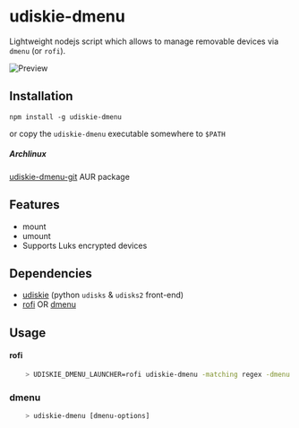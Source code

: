 # udiskie-dmenu
Lightweight nodejs script which allows to manage removable devices via `dmenu` (or `rofi`).  

![Preview](https://github.com/fogine/udiskie-dmenu/raw/master/udiskie-dmenu.gif)

Installation
-------------------
`npm install -g udiskie-dmenu`

or copy the `udiskie-dmenu` executable somewhere to `$PATH`

##### Archlinux
[udiskie-dmenu-git](https://github.com/fogine/udiskie-dmenu) AUR package

Features
-------------------
* mount
* umount
* Supports Luks encrypted devices

Dependencies
-------------------
* [udiskie](https://github.com/coldfix/udiskie) (python `udisks` & `udisks2` front-end)
* [rofi](https://github.com/DaveDavenport/rofi/) OR [dmenu](http://tools.suckless.org/dmenu/)

Usage
-------------------

#### rofi

```bash
    > UDISKIE_DMENU_LAUNCHER=rofi udiskie-dmenu -matching regex -dmenu -i -no-custom -multi-select
```

### dmenu

```bash
    > udiskie-dmenu [dmenu-options]
```
